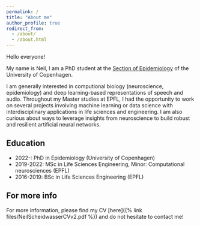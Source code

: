 ```yaml
---
permalink: /
title: "About me"
author_profile: true
redirect_from:
  - /about/
  - /about.html
---
```


Hello everyone!

My name is Neil, I am a PhD student at the [Section of Epidemiology](https://publichealth.ku.dk/about-the-department/section-epidemiology/) of the University of Copenhagen.

I am generally interested in computional biology (neuroscience, epidemiology) and deep learning-based representations of speech and audio. Throughout my Master studies at EPFL, I had the opportunity to work on several projects involving machine learning or data science with interdisciplinary applications in life sciences and engineering. I am also curious about ways to leverage insights from neuroscience to build robust and resilient artificial neural networks.

Education
------
* 2022-: PhD in Epidemiology (University of Copenhagen)
* 2019-2022: MSc in Life Sciences Engineering, Minor: Computational neurosciences (EPFL)
* 2016-2019: BSc in Life Sciences Engineering (EPFL)

For more info
------
For more information, please find my CV [here]({% link files/NeilScheidwasserCVv2.pdf %}) and do not hesitate to contact me!
